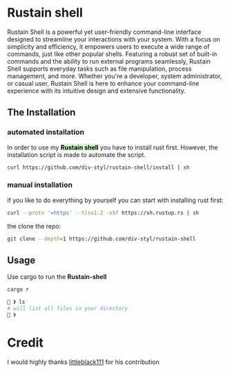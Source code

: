 # Rustain shell 

Rustain Shell is a powerful yet user-friendly command-line interface designed to streamline your interactions with your system. With a focus on simplicity and efficiency, it empowers users to execute a wide range of commands, just like other popular shells. Featuring a robust set of built-in commands and the ability to run external programs seamlessly, Rustain Shell supports everyday tasks such as file manipulation, process management, and more. Whether you're a developer, system administrator, or casual user, Rustain Shell is here to enhance your command-line experience with its intuitive design and extensive functionality.

## The Installation  

### automated installation 

In order to use my <mark style="background: #BBFABBA6;">**Rustain shell**</mark> you have to install rust first. However, the installation script is made to automate the script.

```bash
curl https://github.com/div-styl/rustain-shell/install | sh
```

### manual installation 

if you like to do everything by yourself you can start with installing rust first:

```bash
curl --proto '=https' --tlsv1.2 -sSf https://sh.rustup.rs | sh
```

the clone the repo:

```bash
git clone --depth=1 https://github.com/div-styl/rustain-shell
```

## Usage

Use cargo to run the **Rustain-shell** 

```bash
cargo r

🫡 》 ls
# will list all files in your directory 
🫡 》
```
# Credit 
I would highly thanks 
[littleblack111](https://github.com/littleblack111) for his contribution